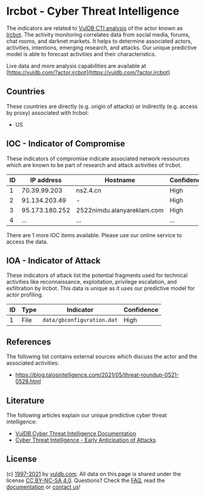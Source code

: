 # Ircbot - Cyber Threat Intelligence

The indicators are related to [VulDB CTI analysis](https://vuldb.com/?doc.cti) of the actor known as [Ircbot](https://vuldb.com/?actor.ircbot). The activity monitoring correlates data from social media, forums, chat rooms, and darknet markets. It helps to determine associated actors, activities, intentions, emerging research, and attacks. Our unique predictive model is able to forecast activities and their characteristics.

Live data and more analysis capabilities are available at [https://vuldb.com/?actor.ircbot](https://vuldb.com/?actor.ircbot)

## Countries

These countries are directly (e.g. origin of attacks) or indirectly (e.g. access by proxy) associated with Ircbot:

* US

## IOC - Indicator of Compromise

These indicators of compromise indicate associated network ressources which are known to be part of research and attack activities of Ircbot.

ID | IP address | Hostname | Confidence
-- | ---------- | -------- | ----------
1 | 70.39.99.203 | ns2.4.cn | High
2 | 91.134.203.49 | - | High
3 | 95.173.180.252 | 2522nimdu.alanyareklam.com | High
4 | ... | ... | ...

There are 1 more IOC items available. Please use our online service to access the data.

## IOA - Indicator of Attack

These indicators of attack list the potential fragments used for technical activities like reconnaissance, exploitation, privilege escalation, and exfiltration by Ircbot. This data is unique as it uses our predictive model for actor profiling.

ID | Type | Indicator | Confidence
-- | ---- | --------- | ----------
1 | File | `data/gbconfiguration.dat` | High

## References

The following list contains external sources which discuss the actor and the associated activities:

* https://blog.talosintelligence.com/2021/05/threat-roundup-0521-0528.html

## Literature

The following articles explain our unique predictive cyber threat intelligence:

* [VulDB Cyber Threat Intelligence Documentation](https://vuldb.com/?doc.cti)
* [Cyber Threat Intelligence - Early Anticipation of Attacks](https://www.scip.ch/en/?labs.20201022)

## License

(c) [1997-2021](https://vuldb.com/?doc.changelog) by [vuldb.com](https://vuldb.com/?doc.about). All data on this page is shared under the license [CC BY-NC-SA 4.0](https://creativecommons.org/licenses/by-nc-sa/4.0/). Questions? Check the [FAQ](https://vuldb.com/?doc.faq), read the [documentation](https://vuldb.com/?doc) or [contact us](https://vuldb.com/?contact)!
